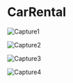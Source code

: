 # CarRental

![Capture1](https://user-images.githubusercontent.com/44687069/191662659-151fdd41-5cc0-4d63-aa1c-13f4f0033c1f.PNG)


![Capture2](https://user-images.githubusercontent.com/44687069/191662662-8927cf36-6d56-45c1-8e7f-ac0b25b13136.PNG)


![Capture3](https://user-images.githubusercontent.com/44687069/191662665-699957e0-1500-4170-8ace-548483f70928.PNG)


![Capture4](https://user-images.githubusercontent.com/44687069/191662667-9bf3cb27-35b5-42dc-bf10-2c8116ce5da4.PNG)
